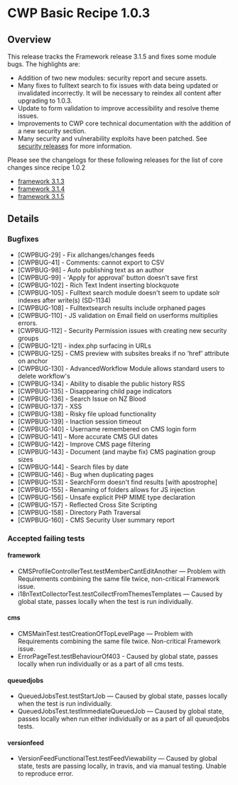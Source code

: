 # CWP Basic Recipe 1.0.3

## Overview

This release tracks the Framework release 3.1.5 and fixes some module bugs. The highlights are:

 * Addition of two new modules: security report and secure assets.
 * Many fixes to fulltext search to fix issues with data being updated or invalidated incorrectly.
   It will be necessary to reindex all content after upgrading to 1.0.3.
 * Update to form validation to improve accessibility and resolve theme issues.
 * Improvements to CWP core technical documentation with the addition of a new security section.
 * Many security and vulnerability exploits have been patched. See
   [security releases](http://www.silverstripe.org/security-releases/) for more information.

Please see the changelogs for these following releases for the list of core changes since recipe 1.0.2

 * [framework 3.1.3](http://doc.silverstripe.org/framework/en/3.1/changelogs/3.1.3)
 * [framework 3.1.4](http://doc.silverstripe.org/framework/en/3.1/changelogs/3.1.4)
 * [framework 3.1.5](http://doc.silverstripe.org/framework/en/3.1/changelogs/3.1.5)

## Details

### Bugfixes

* [CWPBUG-29] - Fix allchanges/changes feeds
* [CWPBUG-41] - Comments: cannot export to CSV
* [CWPBUG-98] - Auto publishing text as an author
* [CWPBUG-99] - 'Apply for approval' button doesn't save first
* [CWPBUG-102] - Rich Text Indent inserting blockquote
* [CWPBUG-105] - Fulltext search module doesn't seem to update solr indexes after write(s) (SD-1134)
* [CWPBUG-108] - Fulltextsearch results include orphaned pages
* [CWPBUG-110] - JS validation on Email field on userforms multiplies errors.
* [CWPBUG-112] - Security Permission issues with creating new security groups
* [CWPBUG-121] - index.php surfacing in URLs
* [CWPBUG-125] - CMS preview with subsites breaks if no 'href' attribute on anchor
* [CWPBUG-130] - AdvancedWorkflow Module allows standard users to delete workflow's
* [CWPBUG-134] - Ability to disable the public history RSS
* [CWPBUG-135] - Disappearing child page indicators
* [CWPBUG-136] - Search Issue on NZ Blood
* [CWPBUG-137] - XSS
* [CWPBUG-138] - Risky file upload functionality
* [CWPBUG-139] - Inaction session timeout
* [CWPBUG-140] - Username remembered on CMS login form
* [CWPBUG-141] - More accurate CMS GUI dates
* [CWPBUG-142] - Improve CMS page filtering
* [CWPBUG-143] - Document (and maybe fix) CMS pagination group sizes
* [CWPBUG-144] - Search files by date
* [CWPBUG-146] - Bug when duplicating pages
* [CWPBUG-153] - SearchForm doesn't find results [with apostrophe]
* [CWPBUG-155] - Renaming of folders allows for JS injection
* [CWPBUG-156] - Unsafe explicit PHP MIME type declaration
* [CWPBUG-157] - Reflected Cross Site Scripting
* [CWPBUG-158] - Directory Path Traversal
* [CWPBUG-160] - CMS Security User summary report

### Accepted failing tests

#### framework

* CMSProfileControllerTest.testMemberCantEditAnother — Problem with Requirements combining the same file twice,
  non-critical Framework issue.
* i18nTextCollectorTest.testCollectFromThemesTemplates — Caused by global state, passes locally when the test is
  run individually.

#### cms

* CMSMainTest.testCreationOfTopLevelPage — Problem with Requirements combining the same file twice. Non-critical
  Framework issue.
* ErrorPageTest.testBehaviourOf403 - Caused by global state, passes locally when run individually or as a part of
  all cms tests.

#### queuedjobs

* QueuedJobsTest.testStartJob — Caused by global state, passes locally when the test is run individually.
* QueuedJobsTest.testImmediateQueuedJob — Caused by global state, passes locally when run either individually or as
  a part of all queuedjobs tests.

#### versionfeed

* VersionFeedFunctionalTest.testFeedViewability — Caused by global state, tests are passing locally, in travis,
  and via manual testing. Unable to reproduce error.
